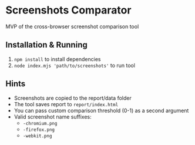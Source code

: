 # Screenshots Comparator

MVP of the cross-browser screenshot comparison tool

## Installation & Running

1. `npm install` to install dependencies
2. `node index.mjs 'path/to/screenshots'` to run tool

## Hints

- Screenshots are copied to the report/data folder
- The tool saves report to `report/index.html`
- You can pass custom comparison threshold (0-1) as a second argument
- Valid screenshot name suffixes: 
  - `-chromium.png`
  - `-firefox.png`
  - `-webkit.png`
